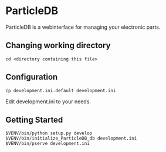 ParticleDB
==========

ParticleDB is a webinterface for managing your electronic parts.
 
Changing working directory
--------------------------

    cd <directory containing this file>

Configuration
-------------

    cp development.ini.default development.ini

Edit development.ini to your needs.

Getting Started
---------------

    $VENV/bin/python setup.py develop
    $VENV/bin/initialize_ParticleDB_db development.ini
    $VENV/bin/pserve development.ini

